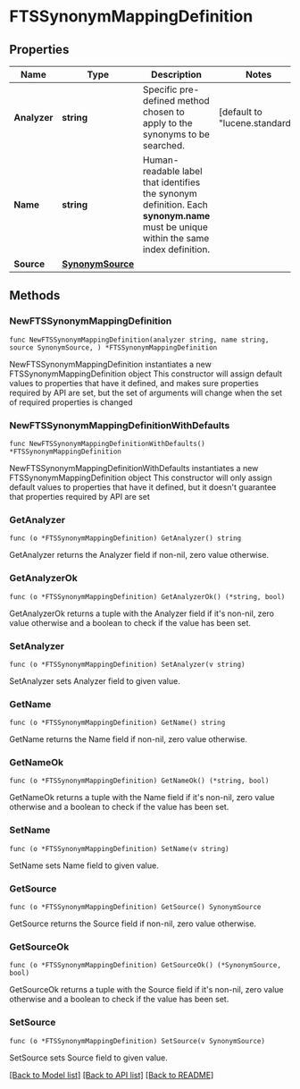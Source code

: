 # FTSSynonymMappingDefinition

## Properties

Name | Type | Description | Notes
------------ | ------------- | ------------- | -------------
**Analyzer** | **string** | Specific pre-defined method chosen to apply to the synonyms to be searched. | [default to "lucene.standard"]
**Name** | **string** | Human-readable label that identifies the synonym definition. Each **synonym.name** must be unique within the same index definition. | 
**Source** | [**SynonymSource**](SynonymSource.md) |  | 

## Methods

### NewFTSSynonymMappingDefinition

`func NewFTSSynonymMappingDefinition(analyzer string, name string, source SynonymSource, ) *FTSSynonymMappingDefinition`

NewFTSSynonymMappingDefinition instantiates a new FTSSynonymMappingDefinition object
This constructor will assign default values to properties that have it defined,
and makes sure properties required by API are set, but the set of arguments
will change when the set of required properties is changed

### NewFTSSynonymMappingDefinitionWithDefaults

`func NewFTSSynonymMappingDefinitionWithDefaults() *FTSSynonymMappingDefinition`

NewFTSSynonymMappingDefinitionWithDefaults instantiates a new FTSSynonymMappingDefinition object
This constructor will only assign default values to properties that have it defined,
but it doesn't guarantee that properties required by API are set

### GetAnalyzer

`func (o *FTSSynonymMappingDefinition) GetAnalyzer() string`

GetAnalyzer returns the Analyzer field if non-nil, zero value otherwise.

### GetAnalyzerOk

`func (o *FTSSynonymMappingDefinition) GetAnalyzerOk() (*string, bool)`

GetAnalyzerOk returns a tuple with the Analyzer field if it's non-nil, zero value otherwise
and a boolean to check if the value has been set.

### SetAnalyzer

`func (o *FTSSynonymMappingDefinition) SetAnalyzer(v string)`

SetAnalyzer sets Analyzer field to given value.


### GetName

`func (o *FTSSynonymMappingDefinition) GetName() string`

GetName returns the Name field if non-nil, zero value otherwise.

### GetNameOk

`func (o *FTSSynonymMappingDefinition) GetNameOk() (*string, bool)`

GetNameOk returns a tuple with the Name field if it's non-nil, zero value otherwise
and a boolean to check if the value has been set.

### SetName

`func (o *FTSSynonymMappingDefinition) SetName(v string)`

SetName sets Name field to given value.


### GetSource

`func (o *FTSSynonymMappingDefinition) GetSource() SynonymSource`

GetSource returns the Source field if non-nil, zero value otherwise.

### GetSourceOk

`func (o *FTSSynonymMappingDefinition) GetSourceOk() (*SynonymSource, bool)`

GetSourceOk returns a tuple with the Source field if it's non-nil, zero value otherwise
and a boolean to check if the value has been set.

### SetSource

`func (o *FTSSynonymMappingDefinition) SetSource(v SynonymSource)`

SetSource sets Source field to given value.



[[Back to Model list]](../README.md#documentation-for-models) [[Back to API list]](../README.md#documentation-for-api-endpoints) [[Back to README]](../README.md)


